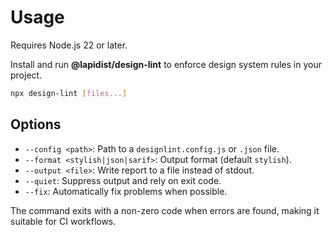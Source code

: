 # Usage

Requires Node.js 22 or later.

Install and run **@lapidist/design-lint** to enforce design system rules in your project.

```bash
npx design-lint [files...]
```

## Options

- `--config <path>`: Path to a `designlint.config.js` or `.json` file.
- `--format <stylish|json|sarif>`: Output format (default `stylish`).
- `--output <file>`: Write report to a file instead of stdout.
- `--quiet`: Suppress output and rely on exit code.
- `--fix`: Automatically fix problems when possible.

The command exits with a non-zero code when errors are found, making it suitable for CI workflows.

